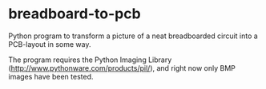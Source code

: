 breadboard-to-pcb
=================

Python program to transform a picture of a neat breadboarded circuit into a PCB-layout in some way.

The program requires the Python Imaging Library
(http://www.pythonware.com/products/pil/), and right now only BMP images have
been tested. 
